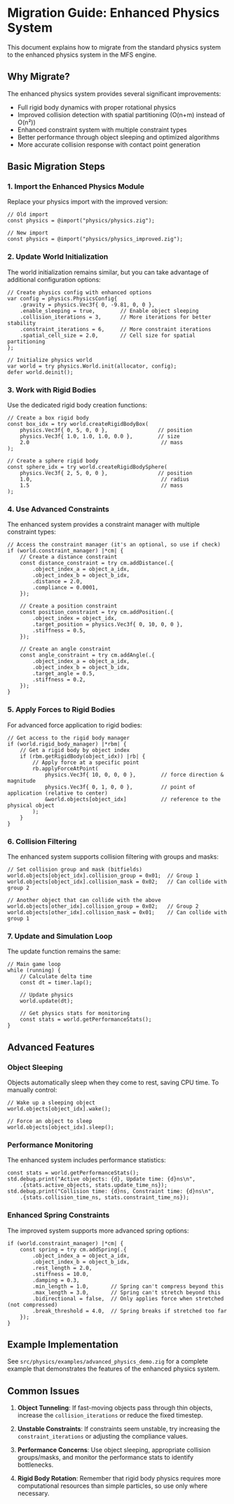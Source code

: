 # Migration Guide: Enhanced Physics System

This document explains how to migrate from the standard physics system to the enhanced physics system in the MFS engine.

## Why Migrate?

The enhanced physics system provides several significant improvements:

- Full rigid body dynamics with proper rotational physics
- Improved collision detection with spatial partitioning (O(n+m) instead of O(n²))
- Enhanced constraint system with multiple constraint types
- Better performance through object sleeping and optimized algorithms
- More accurate collision response with contact point generation

## Basic Migration Steps

### 1. Import the Enhanced Physics Module

Replace your physics import with the improved version:

```zig
// Old import
const physics = @import("physics/physics.zig");

// New import
const physics = @import("physics/physics_improved.zig");
```

### 2. Update World Initialization

The world initialization remains similar, but you can take advantage of additional configuration options:

```zig
// Create physics config with enhanced options
var config = physics.PhysicsConfig{
    .gravity = physics.Vec3f{ 0, -9.81, 0, 0 },
    .enable_sleeping = true,        // Enable object sleeping
    .collision_iterations = 3,      // More iterations for better stability
    .constraint_iterations = 6,     // More constraint iterations
    .spatial_cell_size = 2.0,       // Cell size for spatial partitioning
};

// Initialize physics world
var world = try physics.World.init(allocator, config);
defer world.deinit();
```

### 3. Work with Rigid Bodies

Use the dedicated rigid body creation functions:

```zig
// Create a box rigid body
const box_idx = try world.createRigidBodyBox(
    physics.Vec3f{ 0, 5, 0, 0 },                // position
    physics.Vec3f{ 1.0, 1.0, 1.0, 0.0 },        // size
    2.0                                          // mass
);

// Create a sphere rigid body
const sphere_idx = try world.createRigidBodySphere(
    physics.Vec3f{ 2, 5, 0, 0 },                // position
    1.0,                                         // radius
    1.5                                          // mass
);
```

### 4. Use Advanced Constraints

The enhanced system provides a constraint manager with multiple constraint types:

```zig
// Access the constraint manager (it's an optional, so use if check)
if (world.constraint_manager) |*cm| {
    // Create a distance constraint
    const distance_constraint = try cm.addDistance(.{
        .object_index_a = object_a_idx,
        .object_index_b = object_b_idx,
        .distance = 2.0,
        .compliance = 0.0001,
    });
    
    // Create a position constraint
    const position_constraint = try cm.addPosition(.{
        .object_index = object_idx,
        .target_position = physics.Vec3f{ 0, 10, 0, 0 },
        .stiffness = 0.5,
    });
    
    // Create an angle constraint
    const angle_constraint = try cm.addAngle(.{
        .object_index_a = object_a_idx,
        .object_index_b = object_b_idx,
        .target_angle = 0.5,
        .stiffness = 0.2,
    });
}
```

### 5. Apply Forces to Rigid Bodies

For advanced force application to rigid bodies:

```zig
// Get access to the rigid body manager
if (world.rigid_body_manager) |*rbm| {
    // Get a rigid body by object index
    if (rbm.getRigidBody(object_idx)) |rb| {
        // Apply force at a specific point
        rb.applyForceAtPoint(
            physics.Vec3f{ 10, 0, 0, 0 },        // force direction & magnitude
            physics.Vec3f{ 0, 1, 0, 0 },         // point of application (relative to center)
            &world.objects[object_idx]           // reference to the physical object
        );
    }
}
```

### 6. Collision Filtering

The enhanced system supports collision filtering with groups and masks:

```zig
// Set collision group and mask (bitfields)
world.objects[object_idx].collision_group = 0x01;  // Group 1
world.objects[object_idx].collision_mask = 0x02;   // Can collide with group 2

// Another object that can collide with the above
world.objects[other_idx].collision_group = 0x02;   // Group 2
world.objects[other_idx].collision_mask = 0x01;    // Can collide with group 1
```

### 7. Update and Simulation Loop

The update function remains the same:

```zig
// Main game loop
while (running) {
    // Calculate delta time
    const dt = timer.lap();
    
    // Update physics
    world.update(dt);
    
    // Get physics stats for monitoring
    const stats = world.getPerformanceStats();
}
```

## Advanced Features

### Object Sleeping

Objects automatically sleep when they come to rest, saving CPU time. To manually control:

```zig
// Wake up a sleeping object
world.objects[object_idx].wake();

// Force an object to sleep
world.objects[object_idx].sleep();
```

### Performance Monitoring

The enhanced system includes performance statistics:

```zig
const stats = world.getPerformanceStats();
std.debug.print("Active objects: {d}, Update time: {d}ns\n", 
    .{stats.active_objects, stats.update_time_ns});
std.debug.print("Collision time: {d}ns, Constraint time: {d}ns\n",
    .{stats.collision_time_ns, stats.constraint_time_ns});
```

### Enhanced Spring Constraints

The improved system supports more advanced spring options:

```zig
if (world.constraint_manager) |*cm| {
    const spring = try cm.addSpring(.{
        .object_index_a = object_a_idx,
        .object_index_b = object_b_idx,
        .rest_length = 2.0,
        .stiffness = 10.0,
        .damping = 0.3,
        .min_length = 1.0,       // Spring can't compress beyond this
        .max_length = 3.0,       // Spring can't stretch beyond this
        .bidirectional = false,  // Only applies force when stretched (not compressed)
        .break_threshold = 4.0,  // Spring breaks if stretched too far
    });
}
```

## Example Implementation

See `src/physics/examples/advanced_physics_demo.zig` for a complete example that demonstrates the features of the enhanced physics system.

## Common Issues

1. **Object Tunneling**: If fast-moving objects pass through thin objects, increase the `collision_iterations` or reduce the fixed timestep.

2. **Unstable Constraints**: If constraints seem unstable, try increasing the `constraint_iterations` or adjusting the compliance values.

3. **Performance Concerns**: Use object sleeping, appropriate collision groups/masks, and monitor the performance stats to identify bottlenecks.

4. **Rigid Body Rotation**: Remember that rigid body physics requires more computational resources than simple particles, so use only where necessary.
